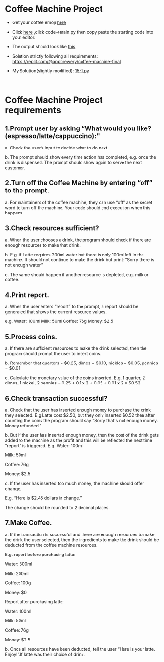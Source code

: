 # Coffee Machine Project

* Get your coffee emoji [here](https://emojipedia.org/hot-beverage/)

* Click [here](https://replit.com/@appbrewery/coffee-machine-start) ,click  code->main.py then copy paste the starting code into your editor.

* The output should look like [this](https://replit.com/@appbrewery/coffee-machine-final?embed=1&output=1#main.py)

* Solution strictly following all requirements: https://replit.com/@appbrewery/coffee-machine-final

* My Solution(slightly modified): [15-1.py](https://github.com/priyanka-111-droid/100daysofcode/blob/main/Day015/15-1.py)




<br>

# Coffee Machine Project requirements

## 1.Prompt user by asking “What would you like? (espresso/latte/cappuccino):"

a. Check the user’s input to decide what to do next.

b. The prompt should show every time action has completed, e.g. once the drink is
dispensed. The prompt should show again to serve the next customer.

## 2.Turn off the Coffee Machine by entering “off” to the prompt.
a. For maintainers of the coffee machine, they can use “off” as the secret word to turn off
the machine. Your code should end execution when this happens.

## 3.Check resources sufficient?
a. When the user chooses a drink, the program should check if there are enough
resources to make that drink.

b. E.g. if Latte requires 200ml water but there is only 100ml left in the machine. It should
not continue to make the drink but print: “Sorry there is not enough water.”

c. The same should happen if another resource is depleted, e.g. milk or coffee.

## 4.Print report.
a. When the user enters “report” to the prompt, a report should be generated that shows
the current resource values. 

e.g.
Water: 100ml
Milk: 50ml
Coffee: 76g
Money: $2.5

## 5.Process coins.
a. If there are sufficient resources to make the drink selected, then the program should
prompt the user to insert coins.

b. Remember that quarters = $0.25, dimes = $0.10, nickles = $0.05, pennies = $0.01

c. Calculate the monetary value of the coins inserted. E.g. 1 quarter, 2 dimes, 1 nickel, 2
pennies = 0.25 + 0.1 x 2 + 0.05 + 0.01 x 2 = $0.52

## 6.Check transaction successful?
a. Check that the user has inserted enough money to purchase the drink they selected.
E.g Latte cost $2.50, but they only inserted $0.52 then after counting the coins the
program should say “Sorry that's not enough money. Money refunded.”.

b. But if the user has inserted enough money, then the cost of the drink gets added to the
machine as the profit and this will be reflected the next time “report” is triggered. 
E.g.
Water: 100ml

Milk: 50ml

Coffee: 76g

Money: $2.5


c. If the user has inserted too much money, the machine should offer change.

E.g. “Here is $2.45 dollars in change.”

 The change should be rounded to 2 decimal
places.

## 7.Make Coffee.
a. If the transaction is successful and there are enough resources to make the drink the
user selected, then the ingredients to make the drink should be deducted from the
coffee machine resources.

E.g. report before purchasing latte:

Water: 300ml

Milk: 200ml

Coffee: 100g

Money: $0

Report after purchasing latte:

Water: 100ml

Milk: 50ml

Coffee: 76g

Money: $2.5


b. Once all resources have been deducted, tell the user “Here is your latte. Enjoy!”.If
latte was their choice of drink.

